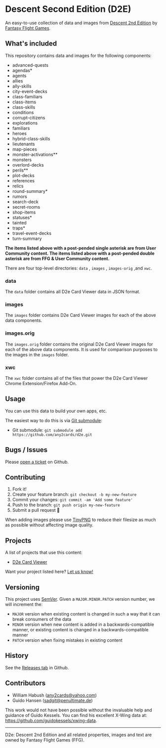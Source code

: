 # Descent Second Edition (D2E)

An easy-to-use collection of data and images from [Descent 2nd Edition](https://www.fantasyflightgames.com/en/products/descent-journeys-in-the-dark-second-edition/) by [Fantasy Flight Games](http://fantasyflightgames.com/).

## What's included

This repository contains data and images for the following components:

- advanced-quests
- agendas*
- agents
- allies
- ally-skills
- city-event-decks
- class-familiars
- class-items
- class-skills
- conditions
- corrupt-citizens
- explorations
- familiars
- heroes
- hybrid-class-skills
- lieutenants
- map-pieces
- monster-activations**
- monsters
- overlord-decks
- perils**
- plot-decks
- references
- relics
- round-summary*
- rumors
- search-deck
- secret-rooms
- shop-items
- statuses*
- tainted
- traps*
- travel-event-decks
- turn-summary

**The items listed above with a post-pended single asterisk are from User Community content. The items listed above with a post-pended double asterisk are from FFG & User Community content.**

There are four top-level directories: `data` , `images` , `images-orig` ,and `xwc`.

### data

The `data` folder contains all D2e Card Viewer data in JSON format.

### images

The `images` folder contains D2e Card Viewer images for each of the above data components.

### images.orig

The `images.orig` folder contains the original D2e Card Viewer images for each of the above data components.  It is used for comparison purposes to the images in the `images` folder.

### xwc

The `xwc` folder contains all of the files that power the D2e Card Viewer Chrome Extension/Firefox Add-On.

## Usage

You can use this data to build your own apps, etc.

The easiest way to do this is via [Git submodule](https://git-scm.com/book/en/v2/Git-Tools-Submodules#Starting-with-Submodules):

* Git submodule: `git submodule add https://github.com/any2cards/d2e.git`

## Bugs / Issues

Please [open a ticket](https://github.com/any2cards/d2e/issues/new) on Github.

## Contributing

1. Fork it!
2. Create your feature branch: `git checkout -b my-new-feature`
3. Commit your changes: `git commit -am 'Add some feature'`
4. Push to the branch: `git push origin my-new-feature`
5. Submit a pull request :tada:

When adding images please use [TinyPNG](https://tinypng.com/) to reduce their filesize as much as possible without affecting image quality.

## Projects

A list of projects that use this content:

- [D2e Card Viewer](https://chrome.google.com/webstore/search/d2e%20card%20viewer)

Want your project listed here? [Let us know!](https://github.com/any2cards/d2e/issues/new?title=Add%20Project)

## Versioning

This project uses [SemVer](http://semver.org/). Given a `MAJOR.MINOR.PATCH` version number, we will increment the:
- `MAJOR` version when existing content is changed in such a way that it can break consumers of the data
- `MINOR` version when new content is added in a backwards-compatible manner, or existing content is changed in a backwards-compatible manner
- `PATCH` version when fixing mistakes in existing content

## History

See the [Releases tab](https://github.com/any2cards/d2e/releases) in Github.

## Contributors

- William Habush (any2cards@yahoo.com)
- Guido Hansen (sadgit@penultimate.de)

This work would not have been possible without the invaluable help and guidance of Guido Kessels. You can find his excellent X-Wing data at: https://github.com/guidokessels/xwing-data.

---

D2e: Descent 2nd Edition and all related properties, images and text are owned by Fantasy Flight Games (FFG).

